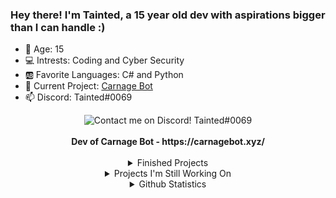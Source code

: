 ### Hey there! I'm Tainted, a 15 year old dev with aspirations bigger than I can handle :)
- 🔢 Age: 15
- 💻 Intrests: Coding and Cyber Security
- 🆎 Favorite Languages: C# and Python
- 🔭 Current Project: [Carnage Bot](https://carnagebot.xyz/) 
- 📫 Discord: Tainted#0069

<div align="center">
<img align="center" src="https://discord.c99.nl/widget/theme-2/523827341030457365.png" alt="Contact me on Discord! Tainted#0069">
  <br>
  <br>
  <b>Dev of Carnage Bot - https://carnagebot.xyz/ </b>
</div>
<br>
  
<div align="center">
<details>
<summary>Finished Projects</summary>
<br>
<a href="https://github.com/Tainted06/DankMemerBot">- Discord Animated Status Selfbot</a>
<br>
<a href="https://github.com/Tainted06/CS-Simple-Text-Spammer">- C# Simple Text Spammer</a>
<br>
<a href="https://github.com/Tainted06/DankMemerBot">- Dank Memer Bot</a>
<br>
<a href="https://github.com/Tainted06/Lightshot-Image-Scraping">- Lightshot Image Scraper</a>
<br>
<a href="https://github.com/Tainted06/Better-Discord-Themes">- Better Discord Themes</a>
<br>
</details>
  
<details>
<summary>Projects I'm Still Working On</summary>
<br>
- Discord Rich Presence Editor
<br>
- Discord Infinity Typer
<br>
</details>
  
<details>
<summary>Github Statistics</summary>
<br>
<img align="center" src="https://github-readme-stats.vercel.app/api?username=Tainted06&show_icons=true&theme=tokyonight" alt="If your seeing this, for some reason the stats arent loading" />
<br>
<img align="center" src="https://github-readme-stats.vercel.app/api/top-langs/?username=Tainted06&layout=compact&theme=tokyonight" alt="If your seeing this, for some reason the stats arent loading" />
<br>
<img align="center" src="https://komarev.com/ghpvc/?username=Tainted06" alt="If your seeing this, for some reason the stats arent loading"/>
</details>
</div>
